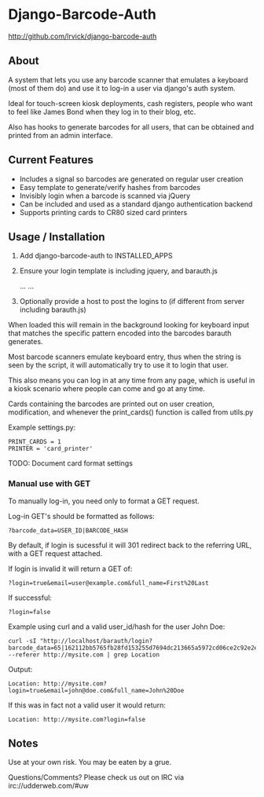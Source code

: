 # Django-Barcode-Auth #

  <http://github.com/lrvick/django-barcode-auth>

## About ##

  A system that lets you use any barcode scanner that emulates a
  keyboard (most of them do) and use it to log-in a user via
  django's auth system.

  Ideal for touch-screen kiosk deployments, cash registers, people
  who want to feel like James Bond when they log in to their blog, etc.

  Also has hooks to generate barcodes for all users, that can
  be obtained and printed from an admin interface.

## Current Features ##

  * Includes a signal so barcodes are generated on regular user creation
  * Easy template to generate/verify hashes from barcodes
  * Invisibly login when a barcode is scanned via jQuery
  * Can be included and used as a standard django authentication backend
  * Supports printing cards to CR80 sized card printers

## Usage / Installation ##

  1. Add django-barcode-auth to INSTALLED_APPS

  2. Ensure your login template is including jquery, and barauth.js

        <head>
            ...
            <script type="text/javascript" src="{{ STATIC_URL }}js/barauth.js"></script>
            ...
        </head>

  3. Optionally provide a host to post the logins to (if different from server including barauth.js)

        <script>
            var window.barauth_host = 'myhost.com'
        </script>

  When loaded this will remain in the background looking for keyboard input
  that matches the specific pattern encoded into the barcodes barauth generates.

  Most barcode scanners emulate keyboard entry, thus when the string is seen by
  the script, it will automatically try to use it to login that user.

  This also means you can log in at any time from any page, which is useful
  in a kiosk scenario where people can come and go at any time.

  Cards containing the barcodes are printed out on user creation, modification,
  and whenever the print_cards() function is called from utils.py

  Example settings.py:

    PRINT_CARDS = 1
    PRINTER = 'card_printer'

  TODO: Document card format settings

### Manual use with GET ###

  To manually log-in, you need only to format a GET request.

  Log-in GET's should be formatted as follows:

    ?barcode_data=USER_ID|BARCODE_HASH

  By default, if login is sucessful it will 301 redirect back to the referring URL,
  with a GET request attached.

  If login is invalid it will return a GET of:

    ?login=true&email=user@example.com&full_name=First%20Last

  If successful:

    ?login=false

  Example using curl and a valid user_id/hash for the user John Doe:

    curl -sI "http://localhost/barauth/login?barcode_data=65|162112bb5765fb28fd153255d7694dc213665a5972cd06ce2c92e2ee" --referer http://mysite.com | grep Location

  Output:

    Location: http://mysite.com?login=true&email=john@doe.com&full_name=John%20Doe

  If this was in fact not a valid user it would return:

    Location: http://mysite.com?login=false


## Notes ##

  Use at your own risk. You may be eaten by a grue.

  Questions/Comments? Please check us out on IRC via irc://udderweb.com/#uw
